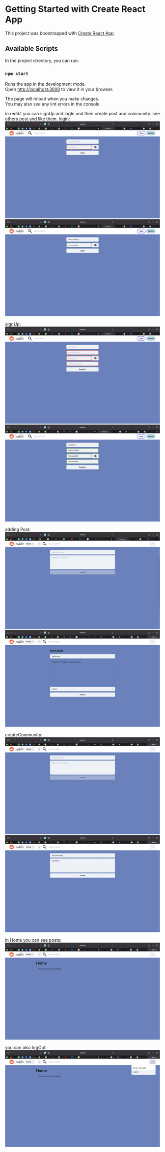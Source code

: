 # Getting Started with Create React App

This project was bootstrapped with [Create React App](https://github.com/facebook/create-react-app).

## Available Scripts

In the project directory, you can run:

### `npm start`

Runs the app in the development mode.\
Open [http://localhost:3000](http://localhost:3000) to view it in your browser.

The page will reload when you make changes.\
You may also see any lint errors in the console.

in reddit you can signUp and logIn and then create post and community. see others post and like them.
login:
![plot](./screenShots/logIn.png)
![plot](./screenShots/logIn2.png)

signUp:
![plot](./screenShots/register.png)
![plot](./screenShots/signUp.png)

adding Post:
![plot](./screenShots/createPost.png)
![plot](./screenShots/createPost2.png)

createCommunity:
![plot](./screenShots/createSubReddit.png)
![plot](./screenShots/addCommunity.png)

in Home you can see posts:
![plot](./screenShots/emptyHome.png)

you can also logOut:
![plot](./screenShots/logOut.png)

